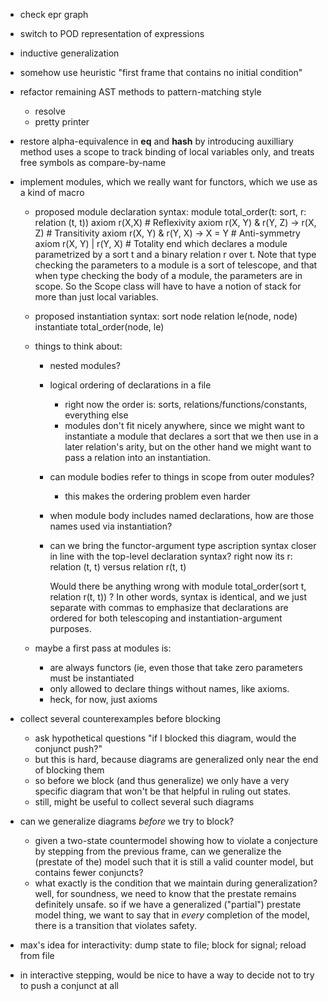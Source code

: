- check epr graph
- switch to POD representation of expressions
- inductive generalization
- somehow use heuristic "first frame that contains no initial condition"
- refactor remaining AST methods to pattern-matching style
    - resolve
    - pretty printer
- restore alpha-equivalence in __eq__ and __hash__ by introducing auxilliary
  method uses a scope to track binding of local variables only, and treats free
  symbols as compare-by-name
- implement modules, which we really want for functors, which we use as a kind of macro
    - proposed module declaration syntax:
        module total_order(t: sort, r: relation (t, t))
          axiom r(X,X)                        # Reflexivity
          axiom r(X, Y) & r(Y, Z) -> r(X, Z)  # Transitivity
          axiom r(X, Y) & r(Y, X) -> X = Y    # Anti-symmetry
          axiom r(X, Y) | r(Y, X)             # Totality
        end
      which declares a module parametrized by a sort t and a binary relation r over t.
      Note that type checking the parameters to a module is a sort of telescope,
      and that when type checking the body of a module, the parameters are in scope.
      So the Scope class will have to have a notion of stack for more than just
      local variables.
    - proposed instantiation syntax:
        sort node
        relation le(node, node)
        instantiate total_order(node, le)
    - things to think about:
      - nested modules?
      - logical ordering of declarations in a file
          - right now the order is: sorts, relations/functions/constants, everything else
          - modules don't fit nicely anywhere, since we might want to instantiate a module
            that declares a sort that we then use in a later relation's arity,
            but on the other hand we might want to pass a relation into an instantiation.
      - can module bodies refer to things in scope from outer modules?
          - this makes the ordering problem even harder
      - when module body includes named declarations, how are those names used via
        instantiation?
      - can we bring the functor-argument type ascription syntax closer in line with
        the top-level declaration syntax? right now its
            r: relation (t, t)
        versus
            relation r(t, t)

        Would there be anything wrong with
            module total_order(sort t, relation r(t, t))
        ? In other words, syntax is identical, and we just separate with commas to emphasize
        that declarations are ordered for both telescoping and instantiation-argument purposes.

    - maybe a first pass at modules is:
      - are always functors (ie, even those that take zero parameters must be instantiated
      - only allowed to declare things without names, like axioms.
      - heck, for now, just axioms


- collect several counterexamples before blocking
    - ask hypothetical questions "if I blocked this diagram, would the conjunct push?"
    - but this is hard, because diagrams are generalized only near the end of blocking them
    - so before we block (and thus generalize) we only have a very specific diagram
      that won't be that helpful in ruling out states.
    - still, might be useful to collect several such diagrams

- can we generalize diagrams *before* we try to block?
    - given a two-state countermodel showing how to violate a conjecture
      by stepping from the previous frame, can we generalize the (prestate of the) model
      such that it is still a valid counter model, but contains fewer conjuncts?
    - what exactly is the condition that we maintain during generalization?
      well, for soundness, we need to know that the prestate remains definitely unsafe.
      so if we have a generalized ("partial") prestate model thing, we want to say
      that in *every* completion of the model, there is a transition that violates safety.

- max's idea for interactivity: dump state to file; block for signal; reload from file

- in interactive stepping, would be nice to have a way to decide not to try to push a conjunct at all
